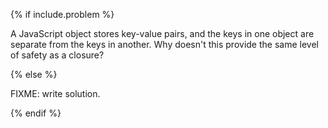 {% if include.problem %}

A JavaScript object stores key-value pairs,
and the keys in one object are separate from the keys in another.
Why doesn't this provide the same level of safety as a closure?

{% else %}

FIXME: write solution.

{% endif %}
